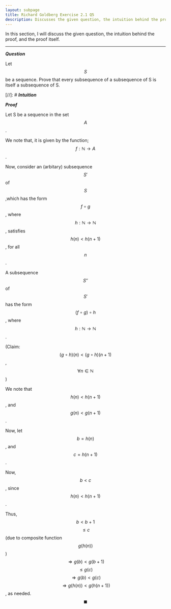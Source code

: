 ```yaml
---
layout: subpage
title: Richard Goldberg Exercise 2.1 Q5
description: Discusses the given question, the intuition behind the proof, and the proof itself
---
```


In this section, I will discuss the given question, the intuition behind the proof, and the
proof itself.

---

_**Question**_

Let $$S$$ be a sequence. Prove that every subsequence of a subsequence of S is itself a subsequence
of S.

[//]: # _**Intuition**_

_**Proof**_

Let S be a sequence in the set $$A$$.

We note that, it is given by the function; $$f: \mathbb{N} \to A$$.

Now, consider an (arbitary) subsequence $$S'$$ of $$S$$,which has the form $$f \circ g$$,
where $$h: \mathbb{N} \to \mathbb{N}$$, satisfies $$h(n) < h(n + 1)$$,
for all $$n$$.

A subsequence $$S''$$ of $$S'$$ has the form $$(f \circ g) \circ h$$, where
$$h: \mathbb{N} \to \mathbb{N}$$.

(Claim: $$(g \circ h)(n) < (g \circ h)(n + 1)$$, $$\forall n \in \mathbb{N}$$)

We note that $$h(n) < h(n + 1)$$, and $$g(n) < g(n + 1)$$.

Now, let $$b = h(n)$$, and $$c = h(n + 1)$$.

Now, $$b < c$$, since $$h(n) < h(n + 1)$$.

Thus, $$b < b + 1$$ $$\leqslant c$$ (due to composite function $$g(h(n))$$)
$$\Longrightarrow g(b) < g(b + 1)$$ $$\leqslant g(c)$$ $$\Longrightarrow g(b) < g(c)$$
$$\Longrightarrow g(h(n)) < g(h(n + 1))$$, as needed. $$\blacksquare$$
